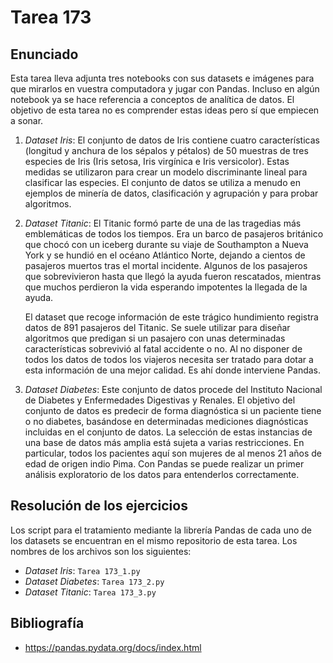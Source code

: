 # Tarea 173

## Enunciado
Esta tarea lleva adjunta tres notebooks con sus datasets e imágenes para que mirarlos en vuestra computadora y jugar con Pandas. Incluso en algún notebook ya se hace referencia a conceptos de analítica de datos. El objetivo de esta tarea no es comprender estas ideas pero sí que empiecen a sonar.

1. *Dataset Iris*: El conjunto de datos de Iris contiene cuatro características (longitud y anchura de los sépalos y pétalos) de 50 muestras de tres especies de Iris (Iris setosa, Iris virgínica e Iris versicolor). Estas medidas se utilizaron para crear un modelo discriminante lineal para clasificar las especies. El conjunto de datos se utiliza a menudo en ejemplos de minería de datos, clasificación y agrupación y para probar algoritmos.

2. *Dataset Titanic*: El Titanic formó parte de una de las tragedias más emblemáticas de todos los tiempos. Era un barco de pasajeros británico que chocó con un iceberg durante su viaje de Southampton a Nueva York y se hundió en el océano Atlántico Norte, dejando a cientos de pasajeros muertos tras el mortal incidente. Algunos de los pasajeros que sobrevivieron hasta que llegó la ayuda fueron rescatados, mientras que muchos perdieron la vida esperando impotentes la llegada de la ayuda.

    El dataset que recoge información de este trágico hundimiento registra datos de 891 pasajeros del Titanic. Se suele utilizar para diseñar algoritmos que predigan si un pasajero con unas determinadas características sobrevivió al fatal accidente o no. Al no disponer de todos los datos de todos los viajeros necesita ser tratado para dotar a esta información de una mejor calidad. Es ahí donde interviene Pandas.

3. *Dataset Diabetes*: Este conjunto de datos procede del Instituto Nacional de Diabetes y Enfermedades Digestivas y Renales. El objetivo del conjunto de datos es predecir de forma diagnóstica si un paciente tiene o no diabetes, basándose en determinadas mediciones diagnósticas incluidas en el conjunto de datos. La selección de estas instancias de una base de datos más amplia está sujeta a varias restricciones. En particular, todos los pacientes aquí son mujeres de al menos 21 años de edad de origen indio Pima. Con Pandas se puede realizar un primer análisis exploratorio de los datos para entenderlos correctamente.

## Resolución de los ejercicios

Los script para el tratamiento mediante la librería Pandas de cada uno de los datasets se encuentran en el mismo repositorio de esta tarea. Los nombres de los archivos son los siguientes:

- *Dataset Iris*: `Tarea 173_1.py`
- *Dataset Diabetes*: `Tarea 173_2.py`
- *Dataset Titanic*: `Tarea 173_3.py`

## Bibliografía
- https://pandas.pydata.org/docs/index.html




